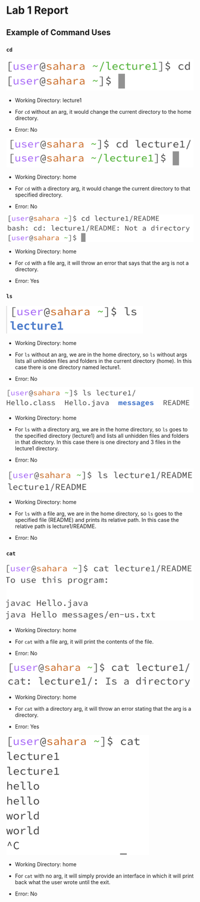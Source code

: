 # Lab 1 Report

## Example of Command Uses

### `cd`

![Alt text](images/cd_no_arg.png)

* Working Directory: lecture1

* For `cd` without an arg, it would change the current directory to the home directory. 

* Error: No

![Alt text](images/cd_dir_arg.png)

* Working Directory: home

* For `cd` with a directory arg, it would change the current directory to that specified directory. 

* Error: No

![Alt text](images/cd_file_arg.png)

* Working Directory: home

* For `cd` with a file arg, it will throw an error that says that the arg is not a directory.

* Error: Yes

### `ls`

![Alt text](images/ls_no_arg.png)

* Working Directory: home

* For `ls` without an arg, we are in the home directory, so `ls` without args lists all unhidden files and folders in the current directory (home). In this case there is one directory named lecture1.

* Error: No

![Alt text](images/ls_dir_arg.png)

* Working Directory: home

* For `ls` with a directory arg, we are in the home directory, so `ls` goes to the specified directory (lecture1) and lists all unhidden files and folders in that directory. In this case there is one directory and 3 files in the lecture1 directory.

* Error: No

![Alt text](images/ls_file_arg.png)


* Working Directory: home

* For `ls` with a file arg, we are in the home directory, so `ls` goes to the specified file (README) and prints its relative path. In this case the relative path is lecture1/README.

* Error: No

### `cat`

![Alt text](images/cat_file_arg.png)


* Working Directory: home

* For `cat` with a file arg, it will print the contents of the file.

* Error: No

![Alt text](images/cat_dir_arg.png)

* Working Directory: home

* For `cat` with a directory arg, it will throw an error stating that the arg is a directory.

* Error: Yes

![Alt text](images/cat_no_arg.png)

* Working Directory: home

* For `cat` with no arg, it will simply provide an interface in which it will print back what the user wrote until the exit.

* Error: No